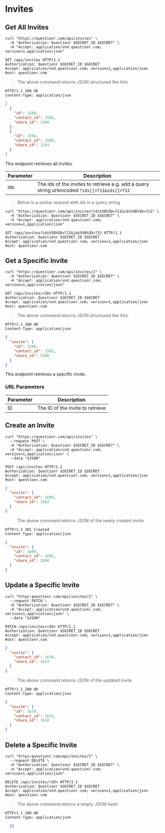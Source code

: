 # Invites

## Get All Invites

```shell
curl "https://questionr.com/api/invites" \
  -H "Authorization: Questionr $SECRET_ID $SECRET" \
  -H "Accept: application/vnd.questionr.com; version=1,application/json"
```

```http
GET /api/invites HTTP/1.1
Authorization: Questionr $SECRET_ID $SECRET
Accept: application/vnd.questionr.com; version=1,application/json
Host: questionr.com
```

> The above command returns JSON structured like this:

```http
HTTP/1.1 200 OK
Content-Type: application/json
```
```json
[
  {
    "id": 1589,
    "contact_id": 1585,
    "share_id": 1588
  },
  {
    "id": 1594,
    "contact_id": 1590,
    "share_id": 1593
  }
]
```

This endpoint retrieves all invites.


Parameter | Description
--------- | -----------
ids | The ids of the invites to retrieve e.g. add a query string urlencoded `?ids[]=711&ids[]=712`

> Below is a similar request with ids in a query string

```shell
curl "https://questionr.com/api/invites?ids%5B%5D=711&ids%5B%5D=712" \
  -H "Authorization: Questionr $SECRET_ID $SECRET" \
  -H "Accept: application/vnd.questionr.com; version=1,application/json"
```
```http
GET /api/invites?ids%5B%5D=711&ids%5B%5D=712 HTTP/1.1
Authorization: Questionr $SECRET_ID $SECRET
Accept: application/vnd.questionr.com; version=1,application/json
Host: questionr.com
```

## Get a Specific Invite

```shell
curl "https://questionr.com/api/invites/2" \
  -H "Authorization: Questionr $SECRET_ID $SECRET" \
  -H "Accept: application/vnd.questionr.com; version=1,application/json"
```

```http
GET /api/invites/<ID> HTTP/1.1
Authorization: Questionr $SECRET_ID $SECRET
Accept: application/vnd.questionr.com; version=1,application/json
Host: questionr.com
```

> The above command returns JSON structured like this:

```http
HTTP/1.1 200 OK
Content-Type: application/json
```
```json
{
  "invite": {
    "id": 1599,
    "contact_id": 1595,
    "share_id": 1598
  }
}
```

This endpoint retrieves a specific invite.

### URL Parameters

Parameter | Description
--------- | -----------
ID | The ID of the invite to retrieve



## Create an Invite



```shell
curl "https://questionr.com/api/invites" \
  --request POST \
  -H "Authorization: Questionr $SECRET_ID $SECRET" \
  -H "Accept: application/vnd.questionr.com; version=1,application/json" \
  --data "$JSON"
```

```http
POST /api/invites HTTP/1.1
Authorization: Questionr $SECRET_ID $SECRET
Accept: application/vnd.questionr.com; version=1,application/json
Host: questionr.com
```
```json
{
  "invite": {
    "contact_id": 1600,
    "share_id": 1603
  }
}
```

> The above command returns JSON of the newly created invite

```http
HTTP/1.1 201 Created
Content-Type: application/json
```
```json
{
  "invite": {
    "id": 1609,
    "contact_id": 1605,
    "share_id": 1608
  }
}
```

## Update a Specific Invite



```shell
curl "https:questionr.com/api/invites/2" \
  --request PATCH \
  -H "Authorization: Questionr $SECRET_ID $SECRET" \
  -H "Accept: application/vnd.questionr.com; version=1,application/json" \
  --data "$JSON"
```
```http
PATCH /api/invites/<ID> HTTP/1.1
Authorization: Questionr $SECRET_ID $SECRET
Accept: application/vnd.questionr.com; version=1,application/json
Host: questionr.com
```
```json
{
  "invite": {
    "contact_id": 1610,
    "share_id": 1613
  }
}
```

> The above command returns JSON of the updated invite

```http
HTTP/1.1 200 OK
Content-Type: application/json
```
```json
{
  "invite": {
    "id": 1619,
    "contact_id": 1615,
    "share_id": 1618
  }
}
```


## Delete a Specific Invite



```shell
curl "https:questionr.com/api/invites/2" \
  --request DELETE \
  -H "Authorization: Questionr $SECRET_ID $SECRET" \
  -H "Accept: application/vnd.questionr.com; version=1,application/json"
```

```http
DELETE /api/invites/<ID> HTTP/1.1
Authorization: Questionr $SECRET_ID $SECRET
Accept: application/vnd.questionr.com; version=1,application/json
Host: questionr.com
```

> The above command returns a empty JSON hash:

```http
HTTP/1.1 200 OK
Content-Type: application/json
```
```json
  {}
```

